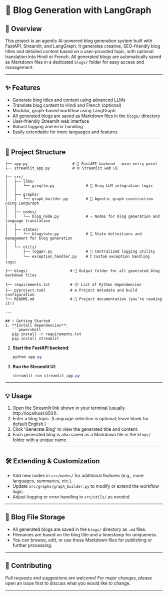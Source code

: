 
# 📝 Blog Generation with LangGraph

## 🚀 Overview
This project is an agentic AI-powered blog generation system built with FastAPI, Streamlit, and LangGraph. It generates creative, SEO-friendly blog titles and detailed content based on a user-provided topic, with optional translation into Hindi or French. All generated blogs are automatically saved as Markdown files in a dedicated `blogs/` folder for easy access and management.

---

## ✨ Features
- Generate blog titles and content using advanced LLMs
- Translate blog content to Hindi and French (optional)
- Modular, graph-based workflow using LangGraph
- All generated blogs are saved as Markdown files in the `blogs/` directory
- User-friendly Streamlit web interface
- Robust logging and error handling
- Easily extendable for more languages and features

---

## 📁 Project Structure

```
├── app.py                    # 🚀 FastAPI backend - main entry point
├── streamlit_app.py          # 🌐 Streamlit web UI

├── src/
│   ├── llms/
│   │   └── groqllm.py              # 🤖 Groq LLM integration logic
│   │
│   ├── graphs/
│   │   └── graph_builder.py        # 🧠 Agentic graph construction using LangGraph
│   │
│   ├── nodes/
│   │   └── blog_node.py            # ✍️ Nodes for blog generation and language translation
│   │
│   ├── states/
│   │   └── blogstate.py            # 📌 State definitions and management for blog generation
│   │
│   └── utils/
│       ├── logger.py               # 📝 Centralized logging utility
│       └── exception_handler.py    # ❗ Custom exception handling logic

├── blogs/                   # 📄 Output folder for all generated blog markdown files

├── requirements.txt         # 📦 List of Python dependencies
├── pyproject.toml           # ⚙️ Project metadata and build configuration
└── README.md                # 📘 Project documentation (you’re reading it!)

---

## ⚡ Getting Started
1. **Install dependencies**:
   ```powershell
   pip install -r requirements.txt
   pip install streamlit
   ```
2. **Start the FastAPI backend**:
   ```powershell
   python app.py
   ```
3. **Run the Streamlit UI**:
   ```powershell
   streamlit run streamlit_app.py
   ```

---

## 💡 Usage
1. Open the Streamlit link shown in your terminal (usually http://localhost:8501).
2. Enter a blog topic. (Language selection is optional; leave blank for default English.)
3. Click 'Generate Blog' to view the generated title and content.
4. Each generated blog is also saved as a Markdown file in the `blogs/` folder with a unique name.

---

## 🛠️ Extending & Customization
- Add new nodes in `src/nodes/` for additional features (e.g., more languages, summaries, etc.).
- Update `src/graphs/graph_builder.py` to modify or extend the workflow logic.
- Adjust logging or error handling in `src/utils/` as needed.

---

## 📁 Blog File Storage
- All generated blogs are saved in the `blogs/` directory as `.md` files.
- Filenames are based on the blog title and a timestamp for uniqueness.
- You can browse, edit, or use these Markdown files for publishing or further processing.

---

## 🤝 Contributing
Pull requests and suggestions are welcome! For major changes, please open an issue first to discuss what you would like to change.

---

